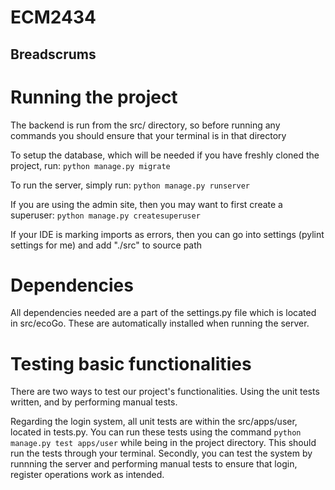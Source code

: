 # ECM2434
Breadscrums
---
# Running the project
The backend is run from the src/ directory, so before running any commands you should ensure that your terminal is in that directory

To setup the database, which will be needed if you have freshly cloned the project, run:
`python manage.py migrate`

To run the server, simply run:
`python manage.py runserver`

If you are using the admin site, then you may want to first create a superuser:
`python manage.py createsuperuser`

If your IDE is marking imports as errors, then you can go into settings (pylint settings for me) and add "./src" to source path

# Dependencies
All dependencies needed are a part of the settings.py file which is located in src/ecoGo. These are automatically installed when running the server. 

# Testing basic functionalities
There are two ways to test our project's functionalities. Using the unit tests written, and by performing manual tests.

Regarding the login system, all unit tests are within the src/apps/user, located in tests.py. You can run these tests using the command `python manage.py test apps/user` while being in the project directory. This should run the tests through your terminal. Secondly, you can test the system by runnning the server and performing manual tests to ensure that login, register operations work as intended. 
